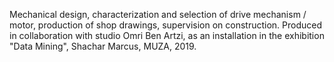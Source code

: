 Mechanical design, characterization and selection of drive mechanism / motor, production of shop drawings, supervision on construction. Produced in collaboration with studio Omri Ben Artzi, as an installation in the exhibition "Data Mining", Shachar Marcus, MUZA, 2019.